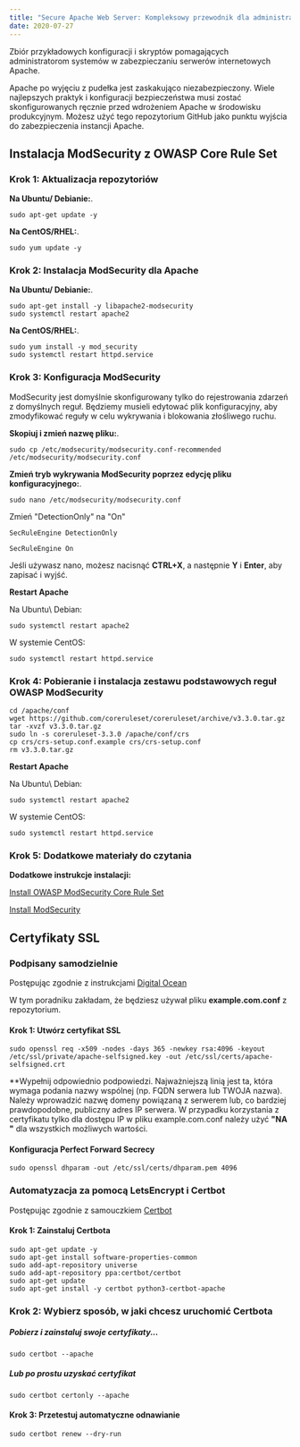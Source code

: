 ```yaml
---
title: "Secure Apache Web Server: Kompleksowy przewodnik dla administratorów systemów"
date: 2020-07-27
---
```

 Zbiór przykładowych konfiguracji i skryptów pomagających administratorom systemów w zabezpieczaniu serwerów internetowych Apache.

Apache po wyjęciu z pudełka jest zaskakująco niezabezpieczony. Wiele najlepszych praktyk i konfiguracji bezpieczeństwa musi zostać skonfigurowanych ręcznie przed wdrożeniem Apache w środowisku produkcyjnym. Możesz użyć tego repozytorium GitHub jako punktu wyjścia do zabezpieczenia instancji Apache.


## Instalacja ModSecurity z OWASP Core Rule Set

### Krok 1: Aktualizacja repozytoriów
**Na Ubuntu/ Debianie:**.
```
sudo apt-get update -y
```
**Na CentOS/RHEL:**.
``` 
sudo yum update -y
```

### Krok 2: Instalacja ModSecurity dla Apache
**Na Ubuntu/ Debianie:**.
```
sudo apt-get install -y libapache2-modsecurity
sudo systemctl restart apache2
```
**Na CentOS/RHEL:**.
``` 
sudo yum install -y mod_security
sudo systemctl restart httpd.service
```

### Krok 3: Konfiguracja ModSecurity

ModSecurity jest domyślnie skonfigurowany tylko do rejestrowania zdarzeń z domyślnych reguł. Będziemy musieli edytować plik konfiguracyjny, aby zmodyfikować reguły w celu wykrywania i blokowania złośliwego ruchu.

**Skopiuj i zmień nazwę pliku:**.
```
sudo cp /etc/modsecurity/modsecurity.conf-recommended /etc/modsecurity/modsecurity.conf
```
**Zmień tryb wykrywania ModSecurity poprzez edycję pliku konfiguracyjnego:**.
```
sudo nano /etc/modsecurity/modsecurity.conf
```
Zmień "DetectionOnly" na "On"
```
SecRuleEngine DetectionOnly
```
```
SecRuleEngine On
```
Jeśli używasz nano, możesz nacisnąć **CTRL+X**, a następnie **Y** i **Enter**, aby zapisać i wyjść.

**Restart Apache**

Na Ubuntu\ Debian:
```
sudo systemctl restart apache2
```

W systemie CentOS:
```
sudo systemctl restart httpd.service
```
### Krok 4: Pobieranie i instalacja zestawu podstawowych reguł OWASP ModSecurity

```
cd /apache/conf
wget https://github.com/coreruleset/coreruleset/archive/v3.3.0.tar.gz
tar -xvzf v3.3.0.tar.gz
sudo ln -s coreruleset-3.3.0 /apache/conf/crs
cp crs/crs-setup.conf.example crs/crs-setup.conf
rm v3.3.0.tar.gz
```
**Restart Apache**

Na Ubuntu\ Debian:
```
sudo systemctl restart apache2
```

W systemie CentOS:
```
sudo systemctl restart httpd.service
```
### Krok 5: Dodatkowe materiały do czytania

**Dodatkowe instrukcje instalacji:**

[Install OWASP ModSecurity Core Rule Set](https://owasp.org/www-project-modsecurity-core-rule-set/)


[Install ModSecurity](https://phoenixnap.com/kb/setup-configure-modsecurity-on-apache)


## Certyfikaty SSL

### Podpisany samodzielnie

Postępując zgodnie z instrukcjami [Digital Ocean](https://www.digitalocean.com/community/tutorials/how-to-create-a-self-signed-ssl-certificate-for-apache-in-ubuntu-16-04)

W tym poradniku zakładam, że będziesz używał pliku **example.com.conf** z repozytorium.

#### Krok 1: Utwórz certyfikat SSL
```
sudo openssl req -x509 -nodes -days 365 -newkey rsa:4096 -keyout /etc/ssl/private/apache-selfsigned.key -out /etc/ssl/certs/apache-selfsigned.crt
```

**Wypełnij odpowiednio podpowiedzi. Najważniejszą linią jest ta, która wymaga podania nazwy wspólnej (np. FQDN serwera lub TWOJA nazwa). Należy wprowadzić nazwę domeny powiązaną z serwerem lub, co bardziej prawdopodobne, publiczny adres IP serwera.
W przypadku korzystania z certyfikatu tylko dla dostępu IP w pliku example.com.conf należy użyć **"NA "** dla wszystkich możliwych wartości.

#### Konfiguracja Perfect Forward Secrecy
```
sudo openssl dhparam -out /etc/ssl/certs/dhparam.pem 4096
```



### Automatyzacja za pomocą LetsEncrypt i Certbot

Postępując zgodnie z samouczkiem [Certbot](https://certbot.eff.org/lets-encrypt/ubuntubionic-apache.html)

#### Krok 1: Zainstaluj Certbota

```
sudo apt-get update -y
sudo apt-get install software-properties-common
sudo add-apt-repository universe
sudo add-apt-repository ppa:certbot/certbot
sudo apt-get update
sudo apt-get install -y certbot python3-certbot-apache
```
### Krok 2: Wybierz sposób, w jaki chcesz uruchomić Certbota

##### Pobierz i zainstaluj swoje certyfikaty...
```
sudo certbot --apache
```

##### Lub po prostu uzyskać certyfikat

```
sudo certbot certonly --apache
```

#### Krok 3: Przetestuj automatyczne odnawianie

```
sudo certbot renew --dry-run
```





